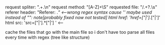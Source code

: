 request spliter: ".+.\n"
request method: "[A-Z]+\S"
requested file: "\/.+?.\s"
referer header: "Referer: .*"
<--wrong regex syntax cause '' maybe used instead of "": note[probably fixed now not tested]
html href: 'href=[\"|\'].*[\"|\']'
html src: 'src=[\"|\'].*[\"|\'] '
<--


cache the files that go with the main file so i don't have too parse all files every time with regex
(tree like structure)